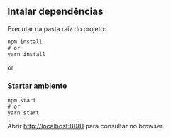 ## Intalar dependências

Executar na pasta raiz do projeto:

```
npm install
# or
yarn install
```

or

### Startar ambiente

```
npm start
# or
yarn start
```

Abrir [http://localhost:8081](http://localhost:8081) para consultar no browser.
